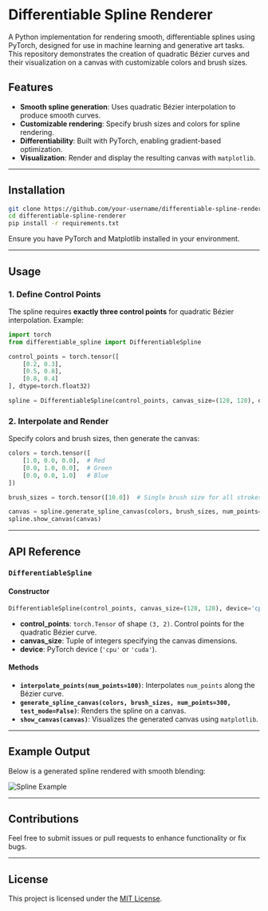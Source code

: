 # Differentiable Spline Renderer

A Python implementation for rendering smooth, differentiable splines using PyTorch, designed for use in machine learning and generative art tasks. This repository demonstrates the creation of quadratic Bézier curves and their visualization on a canvas with customizable colors and brush sizes.

## Features

- **Smooth spline generation**: Uses quadratic Bézier interpolation to produce smooth curves.
- **Customizable rendering**: Specify brush sizes and colors for spline rendering.
- **Differentiability**: Built with PyTorch, enabling gradient-based optimization.
- **Visualization**: Render and display the resulting canvas with `matplotlib`.

---

## Installation

```bash
git clone https://github.com/your-username/differentiable-spline-renderer.git
cd differentiable-spline-renderer
pip install -r requirements.txt
```

Ensure you have PyTorch and Matplotlib installed in your environment.

---

## Usage

### 1. Define Control Points
The spline requires **exactly three control points** for quadratic Bézier interpolation. Example:

```python
import torch
from differentiable_spline import DifferentiableSpline

control_points = torch.tensor([
    [0.2, 0.3],
    [0.5, 0.8],
    [0.8, 0.4]
], dtype=torch.float32)

spline = DifferentiableSpline(control_points, canvas_size=(128, 128), device='cpu')
```

### 2. Interpolate and Render
Specify colors and brush sizes, then generate the canvas:

```python
colors = torch.tensor([
    [1.0, 0.0, 0.0],  # Red
    [0.0, 1.0, 0.0],  # Green
    [0.0, 0.0, 1.0]   # Blue
])

brush_sizes = torch.tensor([10.0])  # Single brush size for all strokes

canvas = spline.generate_spline_canvas(colors, brush_sizes, num_points=300)
spline.show_canvas(canvas)
```

---

## API Reference

### `DifferentiableSpline`

#### Constructor
```python
DifferentiableSpline(control_points, canvas_size=(128, 128), device='cpu')
```
- **control_points**: `torch.Tensor` of shape `(3, 2)`. Control points for the quadratic Bézier curve.
- **canvas_size**: Tuple of integers specifying the canvas dimensions.
- **device**: PyTorch device (`'cpu'` or `'cuda'`).

#### Methods
- **`interpolate_points(num_points=100)`**: 
  Interpolates `num_points` along the Bézier curve.
- **`generate_spline_canvas(colors, brush_sizes, num_points=300, test_mode=False)`**: 
  Renders the spline on a canvas.
- **`show_canvas(canvas)`**: 
  Visualizes the generated canvas using `matplotlib`.

---

## Example Output

Below is a generated spline rendered with smooth blending:

![Spline Example](example.png)

---

## Contributions

Feel free to submit issues or pull requests to enhance functionality or fix bugs.

---

## License

This project is licensed under the [MIT License](LICENSE).
